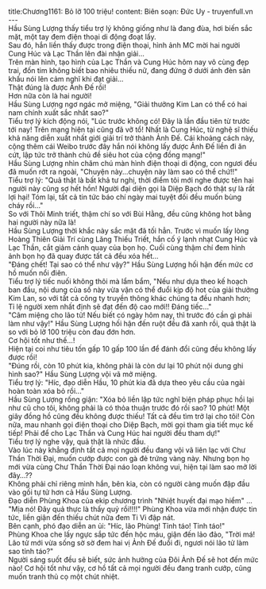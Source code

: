 title:Chương1161: Bỏ lỡ 100 triệu!
content:
Biên soạn: Đức Uy - truyenfull.vn<br>---<br>Hầu Sùng Lượng thấy tiểu trợ lý không giống như là đang đùa, hơi biến sắc mặt, một tay đem điện thoại di động đoạt lấy.<br>Sau đó, hắn liền thấy được trong điện thoại, hình ảnh MC mời hai người Cung Húc và Lạc Thần lên đài nhận giải…<br>Trên màn hình, tạo hình của Lạc Thần và Cung Húc hôm nay vô cùng đẹp trai, đốn tim không biết bao nhiêu thiếu nữ, đang đứng ở dưới ánh đèn sân khấu nói lên cảm nghĩ khi đạt giải…<br>Thật đúng là được Ảnh Đế rồi!<br>Hơn nữa còn là hai người!<br>Hầu Sùng Lượng ngơ ngác mở miệng, "Giải thưởng Kim Lan có thể có hai nam chính xuất sắc nhất sao?"<br>Tiểu trợ lý kích động nói, "Lúc trước không có! Đây là lần đầu tiên từ trước tới nay! Trên mạng hiện tại cũng đã vỡ tổ! Nhất là Cung Húc, từ nghệ sĩ thiếu khả năng diễn xuất nhất giới giải trí trở thành Ảnh Đế. Cái khoảng cách này, cộng thêm cái Weibo trước đây hắn nói không lấy được Ảnh Đế liền đi ăn cứt, lập tức trở thành chủ đề siêu hot của cộng đồng mạng!"<br>Hầu Sùng Lượng nhìn chăm chú màn hình điện thoại di động, con ngươi đều đã muốn rớt ra ngoài, "Chuyện này...chuyện này làm sao có thể chứ!!"<br>Tiểu trợ lý: "Quả thật là bất khả tư nghị, thời điểm tôi mới nghe được tên hai người này cũng sợ hết hồn! Người đại diện gọi là Diệp Bạch đó thật sự là rất lợi hại! Tóm lại, tất cả tin tức báo chí ngày mai tuyệt đối đều muốn bùng cháy rồi..."<br>So với Thôi Minh triết, thậm chí so với Bùi Hằng, đều cũng không hot bằng hai người này nữa là!<br>Hầu Sùng Lượng thời khắc này sắc mặt đã tối hẳn. Trước vì muốn lấy lòng Hoàng Thiên Giải Trí cùng Lăng Thiếu Triết, hắn cố ý lạnh nhạt Cung Húc và Lạc Thần, cắt giảm cảnh quay của bọn họ. Cuối cùng thậm chí đem hình ảnh bọn họ đã quay được tất cả đều xóa hết...<br>"Đáng chết! Tại sao có thể như vậy?" Hầu Sùng Lượng hối hận đến mức cơ hồ muốn nổi điên.<br>Tiểu trợ lý tiếc nuối không thôi mà lẩm bẩm, "Nếu như dựa theo kế hoạch ban đầu, nội dung của số này vừa vặn có thể đuổi kịp độ hot của giải thưởng Kim Lan, so với tất cả công ty truyền thông khác chúng ta đều nhanh hơn; Tỉ lệ người xem nhất định sẽ đạt đến độ cao mới!! Đáng tiếc..."<br>"Câm miệng cho lão tử! Nếu biết có ngày hôm nay, thì trước đó cần gì phải làm như vậy!" Hầu Sùng Lượng hối hận đến ruột đều đã xanh rồi, quả thật là so với bỏ lỡ 100 triệu còn đau đớn hơn.<br>Cơ hội tốt như thế…!<br>Hiện tại coi như tiêu tốn gấp 10 gấp 100 lần để đánh đổi cũng đều không lấy được rồi!<br>"Đúng rồi, còn 10 phút kia, không phải là còn dư lại 10 phút nội dung ghi hình sao?" Hầu Sùng Lượng vội vã mở miệng.<br>Tiểu trợ lý: "Híc, đạo diễn Hầu, 10 phút kia đã dựa theo yêu cầu của ngài hoàn toàn xóa bỏ rồi..."<br>Hầu Sùng Lượng rống giận: "Xóa bỏ liền lập tức nghĩ biện pháp phục hồi lại như cũ cho tôi, không phải là có thỏa thuận trước đó rồi sao? 10 phút! Một giây đồng hồ cũng đều không được thiếu! Tất cả đều tìm trở lại cho tôi! Còn nữa, mau nhanh gọi điện thoại cho Diệp Bạch, mời gọi tham gia tiết mục kế tiếp! Phải để cho Lạc Thần và Cung Húc hai người đều tham dự!"<br>Tiểu trợ lý nghe vậy, quả thật là nhức đầu.<br>Vào lúc này khẳng định tất cả mọi người đều đang vội vã liên lạc với Chư Thần Thời Đại, muốn cướp được con gà đẻ trứng vàng này. Nhưng bọn họ mới vừa cùng Chư Thần Thời Đại náo loạn không vui, hiện tại làm sao mở lời đây…??<br>Không phải chỉ riêng mình hắn, bên kia, còn có người càng muốn đập đầu vào gối tự tử hơn cả Hầu Sùng Lượng.<br>Đạo diễn Phùng Khoa của ekip chương trình "Nhiệt huyết đại mạo hiểm" …<br>"Mịa nó! Đây quả thực là thấy quỷ rồi!!!!" Phùng Khoa vừa mới nhận được tin tức, liền giận đến thiếu chút nữa đem Ti Vi đập nát.<br>Bên cạnh, phó đạo diễn an ủi: "Híc, lão Phùng! Tỉnh táo! Tỉnh táo!"<br>Phùng Khoa che lấy ngực sắp tức đến hộc máu, giận đến lảo đảo, "Trời má! Lão tử mới vừa sống sờ sờ đem hai vị Ảnh Đế đuổi đi, ngươi nói lão tử làm sao tỉnh táo?"<br>Người sáng suốt đều sẽ biết, sức ảnh hưởng của Đôi Ảnh Đế sẽ hot đến mức nào! Cơ hội tốt như vậy, cơ hồ tất cả mọi người đều đang tranh cướp, cũng muốn tranh thủ cọ một chút nhiệt.